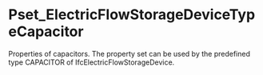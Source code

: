# Pset_ElectricFlowStorageDeviceTypeCapacitor

Properties of capacitors. The property set can be used by the predefined type CAPACITOR of IfcElectricFlowStorageDevice.<!-- end of definition -->
